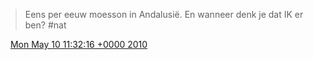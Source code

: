 > Eens per eeuw moesson in Andalusië\. En wanneer denk je dat IK er ben?  \#nat

<img src="../../media/tweet.ico" width="12" /> [Mon May 10 11:32:16 +0000 2010](https://twitter.com/DromerDenker/status/13721609613)
